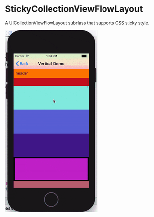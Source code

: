 # StickyCollectionViewFlowLayout

A UICollectionViewFlowLayout subclass that supports CSS sticky style.

![alt tag](https://raw.githubusercontent.com/Jerry0523/StickyCollectionViewFlowLayout/master/screenshot.gif)
